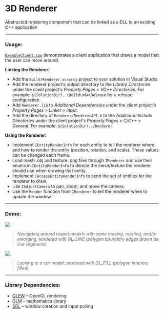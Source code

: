 # 3D Renderer

Abstracted rendering component that can be linked as a DLL to an existing C++ application

---

### Usage:

[`ExampleClient.cpp`](https://github.com/fyucel/3d-renderer/blob/master/Example/ExampleClient.cpp) demonstrates a client application that draws a model that the user can move around.

**Linking the Renderer:**
- Add the `Build/Renderer.vcxproj` project to your solution in Visual Studio.
- Add the renderer project's output directory to the *Library Directories* under the client project's *Property Pages > VC++ Directories*. For example: `$(SolutionDir)..\Build\x64\Release` for a release configuration.
- Add `Renderer.lib` to *Additional Dependencies* under the client project's *Property Pages > Linker > Input*.
- Add the directory of `Renderer/RendererAPI.h` to the *Additional Include Directories* under the client project's *Property Pages > C/C++ > General*. For example: `$(SolutionDir)../Renderer`.

**Using the Renderer:**
- Implement `IEntityRenderInfo` for each entity to tell the renderer where and how to render the entity (position, rotation, and scale). These values can be changed each frame.
- Load mesh .obj and texture .png files through `IRenderer` and use their enums in `IEntityRenderInfo` to denote the mesh/texture the renderer should use when drawing that entity.
- Implement `IAccessEntityRenderInfo` to send the set of entities for the renderer to draw.
- Use `IAdjustCamera` to pan, zoom, and move the camera.
- Use the `Render` function from `IRenderer` to tell the renderer when to update the window.

---

### Demo:

![](Teapots.gif)
> *Navigating around teapot models with some moving, rotating, and/or enlarging, rendered with GL_LINE (polygon boundary edges drawn as line segments)*

![](Car.gif)
> *Looking at a car model, rendered with GL_FILL (polygon interiors filled)*

---

### Library Dependencies:
- [GLEW](http://glew.sourceforge.net/) – OpenGL rendering
- [GLM](https://github.com/g-truc/glm) – mathematics library
- [SDL](https://www.libsdl.org/) – window creation and input polling 

